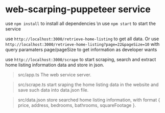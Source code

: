 # web-scarping-puppeteer service
use `npm install` to install all dependencies \n
use `npm start` to start the service

use `http://localhost:3000/retrieve-home-listing` to get all data.
Or use `http://localhost:3000/retrieve-home-listing?page=22&pageSize=10` with query paramaters page/pageSize to get information as developer wants

use `http://localhost:3000/scrape` to start scraping, search and extract home listing information data and store in json.

> src/app.ts
The web service server.

> src/scrape.ts
start sraping the home listing data in the website and save such data into data.json file.

> src/data.json
store searched home listing information, with format { price, address, bedrooms, bathrooms, squareFootage }.